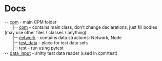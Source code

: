 # Docs
-- [cpm](cpm) - main CPM folder </br>
&emsp; &nbsp; |-- [cpm](cpm/cpm.py) - contains main class, don't change declarations, just fill bodies (may use other files / classes / anything)</br>
&emsp; &nbsp; |-- [network](cpm/solver.py) - contains data structures: Network, Node</br>
&emsp; &nbsp; |-- [test_data](cpm/test_data) - place for test data sets</br>
&emsp; &nbsp; |-- [test](cpm/test) - run using pytest</br>
-- [data_input](data_input.py) - shitty test data reader (used in cpm/test)</br>
